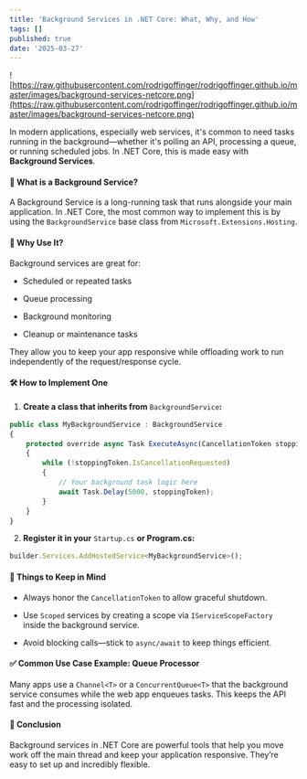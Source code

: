 ```yaml
---
title: 'Background Services in .NET Core: What, Why, and How'
tags: []
published: true
date: '2025-03-27'
---
```

![https://raw.githubusercontent.com/rodrigoffinger/rodrigoffinger.github.io/master/images/background-services-netcore.png](https://raw.githubusercontent.com/rodrigoffinger/rodrigoffinger.github.io/master/images/background-services-netcore.png)

In modern applications, especially web services, it's common to need tasks running in the background—whether it's polling an API, processing a queue, or running scheduled jobs. In .NET Core, this is made easy with **Background Services**.

#### 🧠 What is a Background Service?

A Background Service is a long-running task that runs alongside your main application. In .NET Core, the most common way to implement this is by using the `BackgroundService` base class from `Microsoft.Extensions.Hosting`.

#### 🔧 Why Use It?

Background services are great for:

*   Scheduled or repeated tasks
    
*   Queue processing
    
*   Background monitoring
    
*   Cleanup or maintenance tasks
    

They allow you to keep your app responsive while offloading work to run independently of the request/response cycle.

#### 🛠 How to Implement One

1.  **Create a class that inherits from** `BackgroundService`**:**
    

```javascript
public class MyBackgroundService : BackgroundService
{
    protected override async Task ExecuteAsync(CancellationToken stoppingToken)
    {
        while (!stoppingToken.IsCancellationRequested)
        {
            // Your background task logic here
            await Task.Delay(5000, stoppingToken);
        }
    }
}
```

2.  **Register it in your** `Startup.cs` **or Program.cs:**
    

```javascript
builder.Services.AddHostedService<MyBackgroundService>();
```

#### 🧵 Things to Keep in Mind

*   Always honor the `CancellationToken` to allow graceful shutdown.
    
*   Use `Scoped` services by creating a scope via `IServiceScopeFactory` inside the background service.
    
*   Avoid blocking calls—stick to `async/await` to keep things efficient.
    

#### ✅ Common Use Case Example: Queue Processor

Many apps use a `Channel<T>` or a `ConcurrentQueue<T>` that the background service consumes while the web app enqueues tasks. This keeps the API fast and the processing isolated.

#### 🧩 Conclusion

Background services in .NET Core are powerful tools that help you move work off the main thread and keep your application responsive. They’re easy to set up and incredibly flexible.
